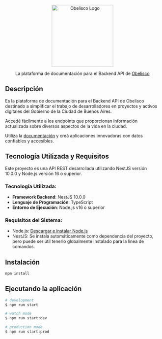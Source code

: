 <p align="center">
  <a href="https://gcba.github.io/" target="blank"><img src="https://gcba.github.io/img/header/Obelisco-logo.svg" width="200" alt="Obelisco Logo" /></a>
</p>

<p align="center">La plataforma de documentación para el Backend API de
  <a target="blank" href="https://gcba.github.io/">Obelisco</a>
</p>

## Descripción

Es la plataforma de documentación para el Backend API de Obelisco destinado a simplificar el trabajo de desarrolladores en proyectos y activos digitales del Gobierno de la Ciudad de Buenos Aires.

Accedé fácilmente a los endpoints que proporcionan información actualizada sobre diversos aspectos de la vida en la ciudad.

Utiliza la [documentación](https://gcba.github.io/obelisco-api/) y creá aplicaciones innovadoras con datos confiables y accesibles.

## Tecnología Utilizada y Requisitos

Este proyecto es una API REST desarrollada utilizando NestJS versión 10.0.0 y Node.js versión 16 o superior.

### Tecnología Utilizada:

- **Framework Backend**: NestJS 10.0.0
- **Lenguaje de Programación**: TypeScript
- **Entorno de Ejecución**: Node.js v16 o superior

### Requisitos del Sistema:

- Node.js: [Descargar e instalar Node.js](https://nodejs.org/es/download/)
- NestJS: Se instala automáticamente como dependencia del proyecto, pero puede ser útil tenerlo globalmente instalado para la línea de comandos.

## Instalación

```bash
npm install
```

## Ejecutando la aplicación

```bash
# development
$ npm run start

# watch mode
$ npm run start:dev

# production mode
$ npm run start:prod
```
